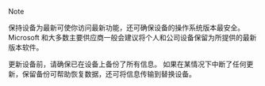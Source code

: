   > [!NOTE]
  > 保持设备为最新可使你访问最新功能，还可确保设备的操作系统版本最安全。 Microsoft 和大多数主要供应商一般会建议将个人和公司设备保留为所提供的最新版本软件。

更新设备前，请确保已在设备上备份了所有信息。 如果在某情况下中断了任何更新，保留备份可帮助恢复数据，还可将信息传输到替换设备。 
